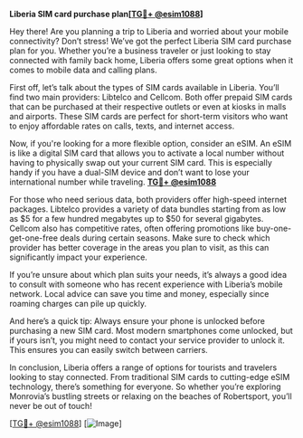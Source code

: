 **Liberia SIM card purchase plan[[TG💪+ @esim1088](https://t.me/s/esim1088)]**

Hey there! Are you planning a trip to Liberia and worried about your mobile connectivity? Don’t stress! We’ve got the perfect Liberia SIM card purchase plan for you. Whether you’re a business traveler or just looking to stay connected with family back home, Liberia offers some great options when it comes to mobile data and calling plans.

First off, let’s talk about the types of SIM cards available in Liberia. You’ll find two main providers: Libtelco and Cellcom. Both offer prepaid SIM cards that can be purchased at their respective outlets or even at kiosks in malls and airports. These SIM cards are perfect for short-term visitors who want to enjoy affordable rates on calls, texts, and internet access. 

Now, if you're looking for a more flexible option, consider an eSIM. An eSIM is like a digital SIM card that allows you to activate a local number without having to physically swap out your current SIM card. This is especially handy if you have a dual-SIM device and don’t want to lose your international number while traveling. **[TG💪+ @esim1088](https://t.me/s/esim1088)**

For those who need serious data, both providers offer high-speed internet packages. Libtelco provides a variety of data bundles starting from as low as $5 for a few hundred megabytes up to $50 for several gigabytes. Cellcom also has competitive rates, often offering promotions like buy-one-get-one-free deals during certain seasons. Make sure to check which provider has better coverage in the areas you plan to visit, as this can significantly impact your experience.

If you’re unsure about which plan suits your needs, it’s always a good idea to consult with someone who has recent experience with Liberia’s mobile network. Local advice can save you time and money, especially since roaming charges can pile up quickly.

And here’s a quick tip: Always ensure your phone is unlocked before purchasing a new SIM card. Most modern smartphones come unlocked, but if yours isn’t, you might need to contact your service provider to unlock it. This ensures you can easily switch between carriers.

In conclusion, Liberia offers a range of options for tourists and travelers looking to stay connected. From traditional SIM cards to cutting-edge eSIM technology, there’s something for everyone. So whether you’re exploring Monrovia’s bustling streets or relaxing on the beaches of Robertsport, you’ll never be out of touch!

[[TG💪+ @esim1088](https://t.me/s/esim1088)] [![Image](https://i.postimg.cc/Y0z9fWf4/image.png)]